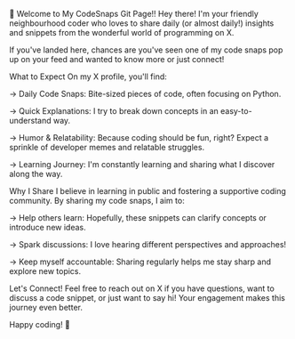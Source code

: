 👋 Welcome to My CodeSnaps Git Page!!
Hey there! I'm your friendly neighbourhood coder who loves to share daily (or almost daily!) insights and snippets from the wonderful world of programming on X.

If you've landed here, chances are you've seen one of my code snaps pop up on your feed and wanted to know more or just connect!

What to Expect
On my X profile, you'll find:

  -> Daily Code Snaps: Bite-sized pieces of code, often focusing on Python.
  
  -> Quick Explanations: I try to break down concepts in an easy-to-understand way.
  
  -> Humor & Relatability: Because coding should be fun, right? Expect a sprinkle of developer memes and relatable struggles.
  
  -> Learning Journey: I'm constantly learning and sharing what I discover along the way.

Why I Share
I believe in learning in public and fostering a supportive coding community. By sharing my code snaps, I aim to:

  -> Help others learn: Hopefully, these snippets can clarify concepts or introduce new ideas.
  
  -> Spark discussions: I love hearing different perspectives and approaches!
  
  -> Keep myself accountable: Sharing regularly helps me stay sharp and explore new topics.

Let's Connect!
Feel free to reach out on X if you have questions, want to discuss a code snippet, or just want to say hi! Your engagement makes this journey even better.

Happy coding! 🚀
